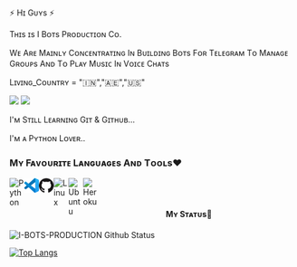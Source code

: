 ⚡ Hɪ Gᴜʏs ⚡


Tʜɪs ɪs I Bᴏᴛs Pʀᴏᴅᴜᴄᴛɪᴏɴ Cᴏ. 

Wᴇ Aʀᴇ Mᴀɪɴʟʏ Cᴏɴᴄᴇɴᴛʀᴀᴛɪɴɢ Iɴ Bᴜɪʟᴅɪɴɢ Bᴏᴛs 
Fᴏʀ Tᴇʟᴇɢʀᴀᴍ Tᴏ Mᴀɴᴀɢᴇ Gʀᴏᴜᴘs Aɴᴅ 
Tᴏ Pʟᴀʏ Mᴜsɪᴄ Iɴ Vᴏɪᴄᴇ Cʜᴀᴛs


Lɪᴠɪɴɢ_Cᴏᴜɴᴛʀʏ = "🇮🇳","🇦🇪","🇺🇸"



<a href="https://t.me/ibotssupport"><img src="https://img.shields.io/badge/Join-Group%20Support-black.svg?style=for-the-badge&logo=Telegram"></a> <a href="https://t.me/ibotsupdates"><img src="https://img.shields.io/badge/Join-Updates%20Channel-black.svg?style=for-the-badge&logo=Telegram"></a>

I'ᴍ Sᴛɪʟʟ Lᴇᴀʀɴɪɴɢ Gɪᴛ & Gɪᴛʜᴜʙ...

I'ᴍ ᴀ Pʏᴛʜᴏɴ Lᴏᴠᴇʀ..




### Mʏ Fᴀᴠᴏᴜʀɪᴛᴇ Lᴀɴɢᴜᴀɢᴇs Aɴᴅ Tᴏᴏʟs❤️
[<img align="left" alt="Python" width="26px" src="https://upload.wikimedia.org/wikipedia/commons/thumb/c/c3/Python-logo-notext.svg/600px-Python-logo-notext.svg.png" />](https://python.org/)
[<img align="left" alt="Visual Studio Code" width="26px" src="https://raw.githubusercontent.com/github/explore/80688e429a7d4ef2fca1e82350fe8e3517d3494d/topics/visual-studio-code/visual-studio-code.png" />](https://code.visualstudio.com/)
[<img align="left" alt="GitHub" width="26px" src="https://raw.githubusercontent.com/github/explore/78df643247d429f6cc873026c0622819ad797942/topics/github/github.png" />](https://git-scm.com/)
[<img align="left" alt="Linux" width="26px" src="https://www.freepnglogos.com/uploads/linux-png/difference-between-linux-and-window-operating-system-3.png" />](https://www.linux.org/)
[<img align="left" alt="Ubuntu" width="26px" src="https://assets.ubuntu.com/v1/29985a98-ubuntu-logo32.png" />](https://www.ubuntu.com)
[<img align="left" alt="Heroku" width="26px" src="https://www.nicepng.com/png/full/223-2233246_heroku-logo-salesforce-heroku.png" />](https://heroku.com/)

<br />
<br />

<h4 align="center"><b>Mʏ Sᴛᴀᴛᴜs💛</b></h4>

![I-BOTS-PRODUCTION Github Status](https://github-readme-stats.vercel.app/api?username=I-BOTS-PRODUCTION&include_all_commits=true&count_private=true&theme=highcontrast)

[![Top Langs](https://github-readme-stats.vercel.app/api/top-langs/?username=I-BOTS-PRODUCTION&layout=compact&theme=radical)](https://github.com/I-BOTS-PRODUCTION)
